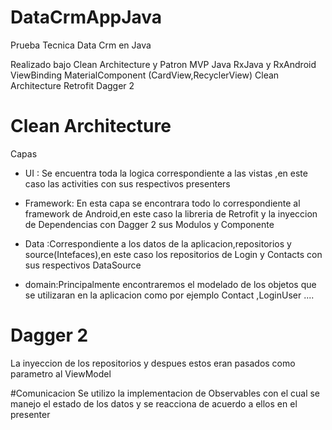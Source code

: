 # DataCrmAppJava
Prueba Tecnica Data Crm en Java

Realizado bajo Clean Architecture y Patron MVP
Java
RxJava y RxAndroid
ViewBinding 
MaterialComponent (CardView,RecyclerView)
Clean Architecture
Retrofit
Dagger 2

# Clean Architecture
Capas
- UI : Se encuentra toda la logica correspondiente a las vistas ,en este caso las activities con sus respectivos presenters

- Framework:  En esta capa se encontrara todo lo correspondiente al framework de Android,en este caso la libreria de Retrofit y la inyeccion de Dependencias con Dagger 2 sus Modulos y Componente 

- Data :Correspondiente a los datos de la aplicacion,repositorios y source(Intefaces),en este caso los repositorios de Login y Contacts con sus respectivos DataSource

- domain:Principalmente encontraremos el modelado de los objetos que se utilizaran en la aplicacion como por ejemplo Contact ,LoginUser ....

# Dagger 2 
La inyeccion de los repositorios y despues estos eran pasados como parametro al ViewModel

#Comunicacion
Se utilizo la implementacion de Observables con el cual se manejo el estado de los datos y se reacciona de acuerdo a ellos en el presenter 


